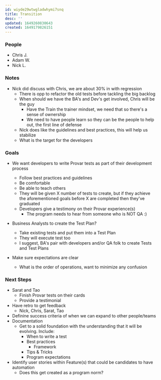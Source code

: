 ```yaml
---
id: wiyde29wtwgladwhymi7snq
title: Transition
desc: ''
updated: 1649260830643
created: 1649179826151
---
```


### People
- Chris J.
- Adam W.
- Nick L.

### Notes
- Nick did discuss with Chris, we are about 30% in with regression
  - There is opp to refactor the old tests before tackling the big backlog
  - When should we have the BA's and Dev's get involved, Chris will be the guy
    - Have the Train the trainer mindset, we need that so there's a sense of ownership
    - We need to have people learn so they can be the people to help out, the first line of defense
  - Nick does like the guidelines and best practices, this will help us stabilize
  - What is the target for the developers


### Goals
- We want developers to write Provar tests as part of their development process
  - Follow best practices and guidelines
  - Be comfortable
  - Be able to teach others
  - They will be given X number of tests to create, but if they achieve the aforementioned goals before X are completed then they've graduated
  - Developers give a testimony on their Provar experience(s)
    - The program needs to hear from someone who is NOT QA :)

- Business Analysts to create the Test Plan?
  - Take existing tests and put them into a Test Plan
  - They will execute test too
  - I suggest, BA's pair with developers and/or QA folk to create Tests and Test Plans

- Make sure expectations are clear
  - What is the order of operations, want to minimize any confusion

### Next Steps
- Sarat and Tao
  - Finish Provar tests on their cards
  - Provide a testimonial
- Have retro to get feedback
  - Nick, Chris, Sarat, Tao
- Definine success criteria of when we can expand to other people/teams
- Documentation
  - Get to a solid foundation with the understanding that it will be evolving. Include:
    - When to write a test
    - Best practices
      - Framework
    - Tips & Tricks
    - Program expectations
- Identify user stories within Feature(s) that could be candidates to have automation
  - Does this get created as a program norm?
